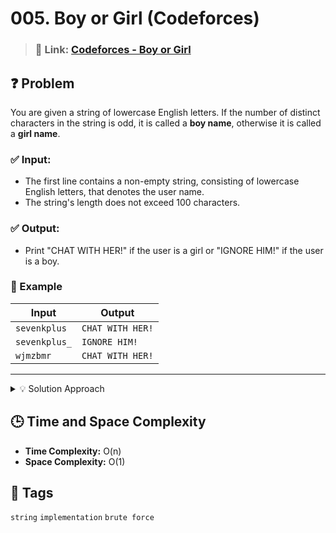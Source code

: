 # 005. Boy or Girl (Codeforces)

> ### 🔗 Link: [Codeforces - Boy or Girl ](https://codeforces.com/problemset/problem/236/A)

## ❓ Problem

You are given a string of lowercase English letters. If the number of distinct characters in the string is odd, it is called a **boy name**, otherwise it is called a **girl name**.

### ✅ Input:

- The first line contains a non-empty string, consisting of lowercase English letters, that denotes the user name.
- The string's length does not exceed 100 characters.

### ✅ Output:

- Print "CHAT WITH HER!" if the user is a girl or "IGNORE HIM!" if the user is a boy.

### 🧪 Example

| Input         | Output           |
| ------------- | ---------------- |
| `sevenkplus`  | `CHAT WITH HER!` |
| `sevenkplus_` | `IGNORE HIM!`    |
| `wjmzbmr`     | `CHAT WITH HER!` |

---

<details>
 <summary> 💡 Solution Approach </summary>

- Count the number of distinct characters in the user name.
- If the number of distinct characters is odd, the user is a boy, otherwise the user is a girl.
- Print "CHAT WITH HER!" if the user is a girl or "IGNORE HIM!" if the user is a boy.

</details>

## 🕒 Time and Space Complexity

- **Time Complexity:** O(n)
- **Space Complexity:** O(1)

## 🧠 Tags

`string` `implementation` `brute force`
